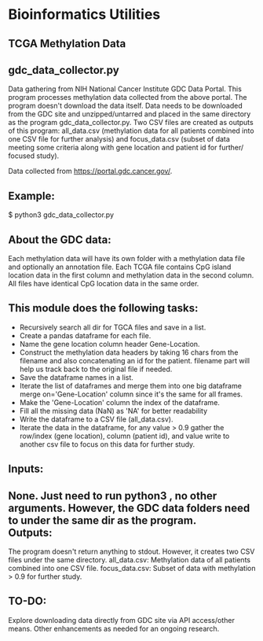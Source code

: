 # Bioinformatics Utilities
## TCGA Methylation Data
 gdc_data_collector.py
 ----------------------
   Data gathering from NIH National Cancer Institute GDC Data Portal.
   This program processes methylation data collected from the above portal.
   The program doesn't download the data itself. Data needs to be downloaded
   from the GDC site and unzipped/untarred and placed in the same directory
   as the program gdc_data_collector.py. Two CSV files are created as outputs
   of this program: all_data.csv (methylation data for all patients combined
   into one CSV file for further analysis) and focus_data.csv (subset of data
   meeting some criteria along with gene location and patient id for further/
   focused study).

   Data collected from https://portal.gdc.cancer.gov/.
 
 Example:
 --------
   $ python3 gdc_data_collector.py

 About the GDC data:
 -------------------
   Each methylation data will have its own folder with a methylation data 
   file and optionally an annotation file. Each TCGA file contains 
   CpG island location data in the first column and methylation data in the 
   second column. All files have identical CpG location data in the same order.
 
 This module does the following tasks:
 -------------------------------------
   * Recursively search all dir for TGCA files and save in a list.
   * Create a pandas dataframe for each file.
   * Name the gene location column header Gene-Location.
   * Construct the methylation data headers by taking 16 chars from
      the filename and also concatenating an id for the patient.
      filename part will help us track back to the original file if needed.
   * Save the dataframe names in a list.
   * Iterate the list of dataframes and merge them into one big dataframe
       merge on='Gene-Location' column since it's the same for all frames.
   * Make the 'Gene-Location' column the index of the dataframe.
   * Fill all the missing data (NaN) as 'NA' for better readability
   * Write the dataframe to a CSV file (all_data.csv).
   * Iterate the data in the dataframe, for any value > 0.9
       gather the row/index (gene location), column (patient id), and value
       write to another csv file to focus on this data for further study.
 
 Inputs:
 -------
   None. Just need to run python3 <program name>, no other arguments.
   However, the GDC data folders need to under the same dir as the program.  
 Outputs:
 --------
   The program doesn't return anything to stdout.
   However, it creates two CSV files under the same directory.
    all_data.csv: Methylation data of all patients combined into one CSV file.
    focus_data.csv: Subset of data with methylation > 0.9 for further study.

 TO-DO:
 ----
   Explore downloading data directly from GDC site via API access/other means.
   Other enhancements as needed for an ongoing research.
